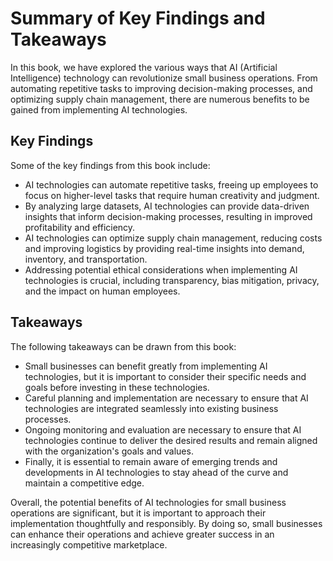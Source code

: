Summary of Key Findings and Takeaways
=================================================

In this book, we have explored the various ways that AI (Artificial Intelligence) technology can revolutionize small business operations. From automating repetitive tasks to improving decision-making processes, and optimizing supply chain management, there are numerous benefits to be gained from implementing AI technologies.

Key Findings
------------

Some of the key findings from this book include:

* AI technologies can automate repetitive tasks, freeing up employees to focus on higher-level tasks that require human creativity and judgment.
* By analyzing large datasets, AI technologies can provide data-driven insights that inform decision-making processes, resulting in improved profitability and efficiency.
* AI technologies can optimize supply chain management, reducing costs and improving logistics by providing real-time insights into demand, inventory, and transportation.
* Addressing potential ethical considerations when implementing AI technologies is crucial, including transparency, bias mitigation, privacy, and the impact on human employees.

Takeaways
---------

The following takeaways can be drawn from this book:

* Small businesses can benefit greatly from implementing AI technologies, but it is important to consider their specific needs and goals before investing in these technologies.
* Careful planning and implementation are necessary to ensure that AI technologies are integrated seamlessly into existing business processes.
* Ongoing monitoring and evaluation are necessary to ensure that AI technologies continue to deliver the desired results and remain aligned with the organization's goals and values.
* Finally, it is essential to remain aware of emerging trends and developments in AI technologies to stay ahead of the curve and maintain a competitive edge.

Overall, the potential benefits of AI technologies for small business operations are significant, but it is important to approach their implementation thoughtfully and responsibly. By doing so, small businesses can enhance their operations and achieve greater success in an increasingly competitive marketplace.

